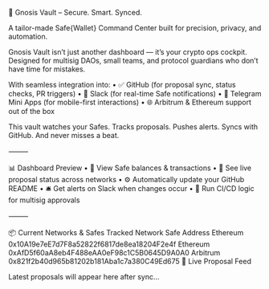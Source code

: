 🔐 Gnosis Vault – Secure. Smart. Synced.

A tailor-made Safe{Wallet} Command Center built for precision, privacy, and automation.

Gnosis Vault isn’t just another dashboard — it’s your crypto ops cockpit. Designed for multisig DAOs, small teams, and protocol guardians who don’t have time for mistakes.

With seamless integration into:
	•	✅ GitHub (for proposal sync, status checks, PR triggers)
	•	📡 Slack (for real-time Safe notifications)
	•	💬 Telegram Mini Apps (for mobile-first interactions)
	•	🌐 Arbitrum & Ethereum support out of the box

This vault watches your Safes. Tracks proposals. Pushes alerts. Syncs with GitHub. And never misses a beat.

⸻

📊 Dashboard Preview
	•	🔎 View Safe balances & transactions
	•	🧠 See live proposal status across networks
	•	⚙️ Automatically update your GitHub README
	•	🛎️ Get alerts on Slack when changes occur
	•	🚀 Run CI/CD logic for multisig approvals

⸻

📦 Current Networks & Safes Tracked
Network
Safe Address
Ethereum
0x10A19e7eE7d7F8a52822f6817de8ea18204F2e4f
Ethereum
0xAfD5f60aA8eb4F488eAA0eF98c1C5B0645D9A0A0
Arbitrum
0x821f2b40d965b81202b181Aba1c7a380C49Ed675
🧾 Live Proposal Feed
<!--START_SAFE_PROPOSALS-->
Latest proposals will appear here after sync…
<!--END_SAFE_PROPOSALS-->


